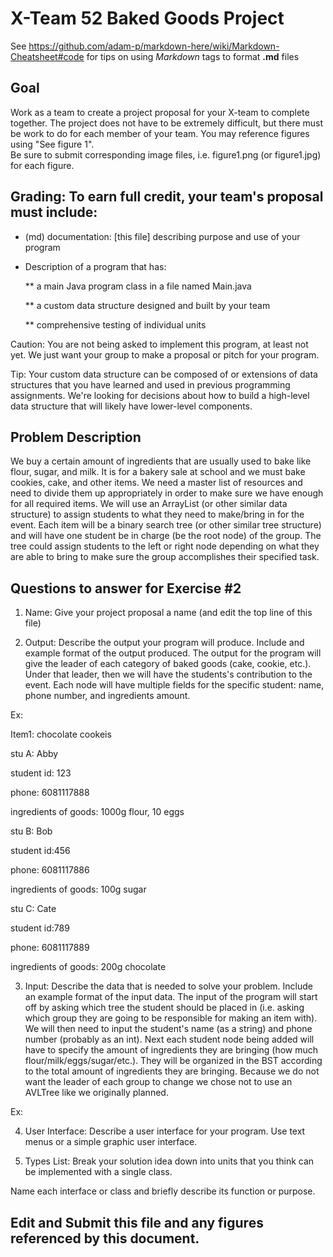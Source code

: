 # X-Team 52 Baked Goods Project

See https://github.com/adam-p/markdown-here/wiki/Markdown-Cheatsheet#code for tips on using *Markdown* tags to format __.md__ files

## Goal

Work as a team to create a project proposal for your X-team to complete together.
The project does not have to be extremely difficult,
but there must be work to do for each member of your team.
You may reference figures using "See figure 1".  
Be sure to submit corresponding image files, i.e. figure1.png (or figure1.jpg) for each figure.

## Grading: To earn full credit, your team's proposal must include:

* (md) documentation: [this file] describing purpose and use of your program

* Description of a program that has:

  ** a main Java program class in a file named Main.java
  
  ** a custom data structure designed and built by your team
  
  ** comprehensive testing of individual units
  
 Caution: You are not being asked to implement this program, at least not yet. 
 We just want your group to make a proposal or pitch for your program.
 
 Tip: Your custom data structure can be composed of or extensions of data structures that you have learned and used in previous programming assignments.  We're looking for decisions about how to build a high-level data structure that will likely have lower-level components.

## Problem Description

We buy a certain amount of ingredients that are usually used to bake like flour, sugar, and milk. It is for a bakery sale at school and we must bake cookies, cake, and other items. We need a master list of resources and need to divide them up appropriately in order to make sure we have enough for all required items.
We will use an ArrayList (or other similar data structure) to assign students to what they need to make/bring in for the event. Each item will be a binary search tree (or other similar tree structure) and will have one student be in charge (be the root node) of the group. The tree could assign students to the left or right node depending on what they are able to bring to make sure the group accomplishes their specified task.

## Questions to answer for Exercise #2

1. Name: Give your project proposal a name (and edit the top line of this file)



2. Output: Describe the output your program will produce.  Include and example format of the output produced.
The output for the program will give the leader of each category of baked goods (cake, cookie, etc.). Under that leader, then we will have the students's contribution to the event. Each node will have multiple fields for the specific student: name, phone number, and ingredients amount.

Ex:

Item1: chocolate cookeis

stu A: Abby 

 student id: 123
 
 phone: 6081117888
 
 ingredients of goods: 1000g flour, 10 eggs
 
stu B: Bob

 student id:456
 
 phone: 6081117886
 
 ingredients of goods: 100g sugar
 
stu C: Cate

 student id:789
 
 phone: 6081117889
 
 ingredients of goods: 200g chocolate 



3. Input: Describe the data that is needed to solve your problem. Include an example format of the input data.
The input of the program will start off by asking which tree the student should be placed in (i.e. asking which group they are going to be responsible for making an item with). We will then need to input the student's name (as a string) and phone number (probably as an int). Next each student node being added will have to specify the amount of ingredients they are bringing (how much flour/milk/eggs/sugar/etc.). They will be organized in the BST according to the total amount of ingredients they are bringing. Because we do not want the leader of each group to change we chose not to use an AVLTree like we originally planned.

Ex:



4. User Interface: Describe a user interface for your program.  Use text menus or a simple graphic user interface.



5. Types List: Break your solution idea down into units that you think can be implemented with a single class.



Name each interface or class and briefly describe its function or purpose.


## Edit and Submit this file and any figures referenced by this document.

